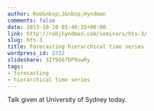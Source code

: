 ```yaml
---
author: Rob&nbsp;J&nbsp;Hyndman
comments: false
date: 2013-10-10 05:40:35+00:00
link: http://robjhyndman.com/seminars/hts-3/
slug: hts-3
title: Forecasting hierarchical time series
wordpress_id: 2332
slideshare: 3IY9G67DP9owRy
tags:
- forecasting
- hierarchical time series
---
```


Talk given at University of Sydney today.




